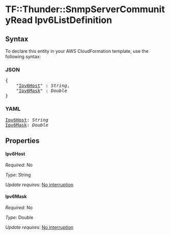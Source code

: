 # TF::Thunder::SnmpServerCommunityRead Ipv6ListDefinition

## Syntax

To declare this entity in your AWS CloudFormation template, use the following syntax:

### JSON

<pre>
{
    "<a href="#ipv6host" title="Ipv6Host">Ipv6Host</a>" : <i>String</i>,
    "<a href="#ipv6mask" title="Ipv6Mask">Ipv6Mask</a>" : <i>Double</i>
}
</pre>

### YAML

<pre>
<a href="#ipv6host" title="Ipv6Host">Ipv6Host</a>: <i>String</i>
<a href="#ipv6mask" title="Ipv6Mask">Ipv6Mask</a>: <i>Double</i>
</pre>

## Properties

#### Ipv6Host

_Required_: No

_Type_: String

_Update requires_: [No interruption](https://docs.aws.amazon.com/AWSCloudFormation/latest/UserGuide/using-cfn-updating-stacks-update-behaviors.html#update-no-interrupt)

#### Ipv6Mask

_Required_: No

_Type_: Double

_Update requires_: [No interruption](https://docs.aws.amazon.com/AWSCloudFormation/latest/UserGuide/using-cfn-updating-stacks-update-behaviors.html#update-no-interrupt)

